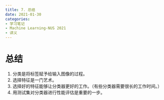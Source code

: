 ```yaml
---
title: 7. 总结
date: 2021-01-30
categories: 
- 学习笔记
- Machine Learning-NUS 2021
- 讲义
---
```

# 总结
1. 分类是将标签赋予给输入图像的过程。
2. 选择特征是一门艺术。   
3. 选择好的特征能够让分类器更好的工作。（有些分类器需要很长的工作时间。）
4. 用测试集对分类器进行性能评估是重要的一步。   
